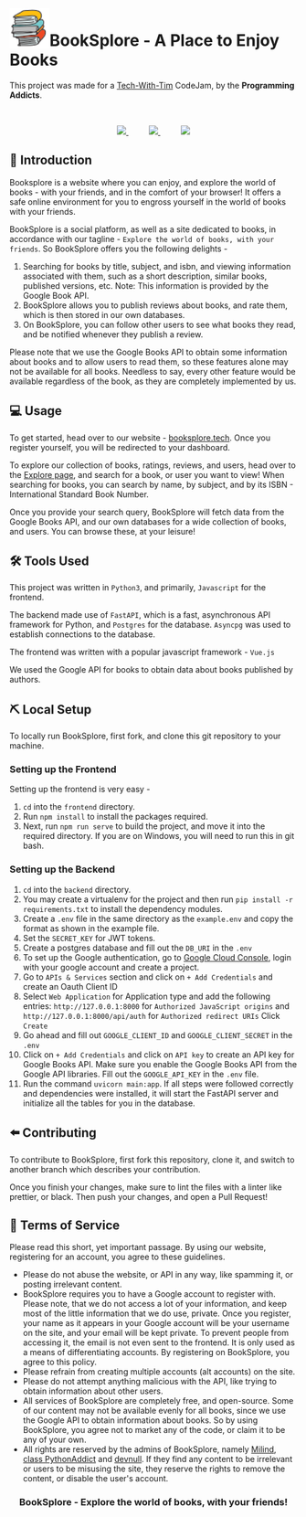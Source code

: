 <img align="left" width=70px height=70px src="/frontend/src/assets/BookSploreIcon_PNG.png" alt="Booksplore logo">

<h1>BookSplore - A Place to Enjoy Books</h1>

This project was made for a [Tech-With-Tim](https://discord.gg/twt) CodeJam, by the **Programming Addicts**.

<br>

<p align="center">

<a href="https://github.com/milindmadhukar/">
	<img src="https://images.weserv.nl/?url=avatars.githubusercontent.com/u/68477234?v=4&h=100&w=100&fit=cover&mask=circle&maxage=7d">
</a>
 
 
<a href="https://github.com/classPythonAddike/">
	<img src="https://images.weserv.nl/?url=avatars.githubusercontent.com/u/72556571?v=4&h=100&w=100&fit=cover&mask=circle&maxage=7d">
</a>
 
 
<a href="https://github.com/devnull03/">
	<img src="https://images.weserv.nl/?url=avatars.githubusercontent.com/u/56480041?v=4&h=100&w=100&fit=cover&mask=circle&maxage=7d">
</a>

</p>

## 🏁 Introduction

Booksplore is a website where you can enjoy, and explore the world of books - with your friends, and in the comfort of your browser! It offers a safe online environment for you to engross yourself in the world of books with your friends.

BookSplore is a social platform, as well as a site dedicated to books, in accordance with our tagline - `Explore the world of books, with your friends`. So BookSplore offers you the following delights -

1. Searching for books by title, subject, and isbn, and viewing information associated with them, such as a short description, similar books, published versions, etc. Note: This information is provided by the Google Book API.
2. BookSplore allows you to publish reviews about books, and rate them, which is then stored in our own databases.
3. On BookSplore, you can follow other users to see what books they read, and be notified whenever they publish a review.

Please note that we use the Google Books API to obtain some information about books and to allow users to read them, so these features alone may not be available for all books. Needless to say, every other feature would be available regardless of the book, as they are completely implemented by us.

## 💻 Usage

To get started, head over to our website - [booksplore.tech](https://booksplore.tech). Once you register yourself, you will be redirected to your dashboard.

To explore our collection of books, ratings, reviews, and users, head over to the [Explore page](https://booksplore.tech), and search for a book, or user you want to view! When searching for books, you can search by name, by subject, and by its ISBN - International Standard Book Number.

Once you provide your search query, BookSplore will fetch data from the Google Books API, and our own databases for a wide collection of books, and users. You can browse these, at your leisure!

## ️️🛠️ Tools Used

This project was written in `Python3`, and primarily, `Javascript` for the frontend.

The backend made use of `FastAPI`, which is a fast, asynchronous API framework for Python, and `Postgres` for the database. `Asyncpg` was used to establish connections to the database.

The frontend was written with a popular javascript framework - `Vue.js`

We used the Google API for books to obtain data about books published by authors.

## ⛏️  Local Setup

To locally run BookSplore, first fork, and clone this git repository to your machine.

### Setting up the Frontend

Setting up the frontend is very easy -
1. `cd` into the `frontend` directory.
2. Run `npm install` to install the packages required.
3. Next, run `npm run serve` to build the project, and move it into the required directory. If you are on Windows, you will need to run this in git bash.

### Setting up the Backend
1.  `cd` into the `backend` directory.
2.  You may create a virtualenv for the project and then run `pip install -r requirements.txt` to install the dependency modules.
3.  Create a `.env` file in the same directory as the `example.env` and copy the format as shown in the example file.
4.  Set the `SECRET_KEY` for JWT tokens.
5.  Create a postgres database and fill out the `DB_URI` in the `.env`
6.  To set up the Google authentication, go to [Google Cloud Console](https://console.cloud.google.com/), login with your google account and create a project. 
7.  Go to `APIs & Services` section and click on `+ Add Credentials` and create an Oauth Client ID
8.  Select `Web Application` for Application type and add the following entries:
`http://127.0.0.1:8000` for `Authorized JavaScript origins` and `http://127.0.0.1:8000/api/auth` for `Authorized redirect URIs`
Click `Create`
9.  Go ahead and fill out `GOOGLE_CLIENT_ID` and `GOOGLE_CLIENT_SECRET` in the `.env`
10. Click on `+ Add Credentials` and click on `API key` to create an API key for Google Books API. Make sure you enable the Google Books API from the Google API libraries. Fill out the `GOOGLE_API_KEY` in the `.env` file.
11. Run the command `uvicorn main:app`. If all steps were followed correctly and dependencies were installed, it will start the FastAPI server and initialize all the tables for you in the database.

## ⬅️ Contributing

To contribute to BookSplore, first fork this repository, clone it, and switch to another branch which describes your contribution.

Once you finish your changes, make sure to lint the files with a linter like prettier, or black. Then push your changes, and open a Pull Request!

## 📃 Terms of Service

Please read this short, yet important passage. By using our website, registering for an account, you agree to these guidelines.

- Please do not abuse the website, or API in any way, like spamming it, or posting irrelevant content.
- BookSplore requires you to have a Google account to register with. Please note, that we do not access a lot of your information, and keep most of the little information that we do use, private. Once you register, your name as it appears in your Google account will be your username on the site, and your email will be kept private. To prevent people from accessing it, the email is not even sent to the frontend. It is only used as a means of differentiating accounts. By registering on BookSplore, you agree to this policy.
- Please refrain from creating multiple accounts (alt accounts) on the site.
- Please do not attempt anything malicious with the API, like trying to obtain information about other users.
- All services of BookSplore are completely free, and open-source. Some of our content may not be available evenly for all books, since we use the Google API to obtain information about books. So by using BookSplore, you agree not to market any of the code, or claim it to be any of your own.
- All rights are reserved by the admins of BookSplore, namely [Milind](https://booksplore.tech/user/2), [class PythonAddict](https://booksplore.tech/user/4) and [devnull](https://booksplore.tech/user/3). If they find any content to be irrelevant or users to be misusing the site, they reserve the rights to remove the content, or disable the user's account.

<h3 align="center">BookSplore - Explore the world of books, with your friends! </h3>
